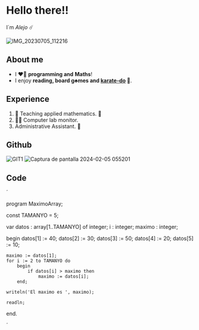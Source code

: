 # Hello there!! 
I´m *Alejo* ☄️


![IMG_20230705_112216](https://github.com/AlejoCNYT/cvds-lab1-Lab01/assets/89206637/bd8d5e44-370f-443f-8adc-dba9131bad93)

## About me

-   I ❤️‍🔥 **programming and** **Maths**!
-   I enjoy **reading, board g♣️mes and [karate-do](https://es.wikipedia.org/wiki/Karate) 🦖**. 

## Experience

1. 🧮 Teaching applied mathematics. 🏰
2. 👨‍💻 Computer lab monitor. 
3. Administrative Assistant. 💱

## Github

![GIT1](https://github.com/AlejoCNYT/cvds-lab1-Lab01/assets/89206637/9faab0fc-ec3d-424e-a626-181bdb49be38)
![Captura de pantalla 2024-02-05 055201](https://github.com/AlejoCNYT/cvds-lab1-Lab01/assets/89206637/5fe82a16-e65a-4bb0-a2ae-255586461058)

## Code 

´


program MaximoArray;

const
    TAMANYO = 5;
    
var
    datos : array[1..TAMANYO] of integer;
    i : integer;
    maximo : integer;
    
begin
    datos[1] := 40;
    datos[2] := 30;
    datos[3] := 50;
    datos[4] := 20;
    datos[5] := 10;
    
    maximo := datos[1];
    for i := 2 to TAMANYO do
        begin
            if datos[i] > maximo then
                maximo := datos[i];
        end;
        
    writeln('El maximo es ', maximo);
            
    readln;
    
end.


´
